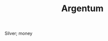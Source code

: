 ---
title: Argentum
letter: A
permalink: "/definitions/argentum.html"
body: Silver; money
published_at: '2018-07-07'
source: Black's Law Dictionary
layout: post
---